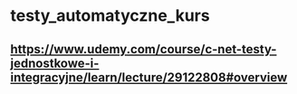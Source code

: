 # testy_automatyczne_kurs

## https://www.udemy.com/course/c-net-testy-jednostkowe-i-integracyjne/learn/lecture/29122808#overview
